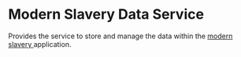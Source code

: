 # Modern Slavery Data Service

Provides the service to store and manage the data within the <a href="https://github.com/UKHomeOffice/modern-slavery" target="_blank"> modern slavery </a> application.

